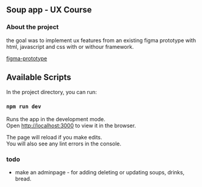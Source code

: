 ## Soup app - UX Course

### About the project

the goal was to implement ux features from an existing figma prototype with html, javascript and css with or withour framework.

[figma-prototype](https://www.figma.com/file/tL19YXSOiIpwaYzoEP6oBO/Grupp7?node-id=169%3A28)

## Available Scripts

In the project directory, you can run:

### `npm run dev`

Runs the app in the development mode.<br />
Open [http://localhost:3000](http://localhost:3000) to view it in the browser.

The page will reload if you make edits.<br />
You will also see any lint errors in the console.

### todo

- make an adminpage - for adding deleting or updating soups, drinks, bread.
